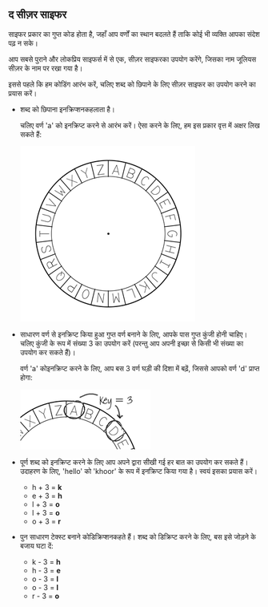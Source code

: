 ## द सीज़र साइफर

साइफर प्रकार का गुप्त कोड होता है, जहाँ आप वर्णों का स्थान बदलते हैं ताकि कोई भी व्यक्ति आपका संदेश पढ़ न सके।

आप सबसे पुराने और लोकप्रिय साइफर्स में से एक, सीज़र साइफरका उपयोग करेंगे, जिसका नाम जूलियस सीज़र के नाम पर रखा गया है।

इससे पहले कि हम कोडिंग आरंभ करें, चलिए शब्द को छिपाने के लिए सीज़र साइफर का उपयोग करने का प्रयास करें।



+ शब्द को छिपाना इनक्रिप्शनकहलाता है।

	चलिए वर्ण 'a' को इनक्रिप्ट करने से आरंभ करें। ऐसा करने के लिए, हम इस प्रकार वृत्त में अक्षर लिख सकते हैं:

	![screenshot](images/messages-wheel.png)

+ साधारण वर्ण से इनक्रिप्ट किया हुआ गुप्त वर्ण बनाने के लिए, आपके पास गुप्त कुंजी होनी चाहिए। चलिए कुंजी के रूप में संख्या 3 का उपयोग करें (परन्तु आप अपनी इच्छा से किसी भी संख्या का उपयोग कर सकते हैं)।

	वर्ण 'a' कोइनक्रिप्ट करने के लिए, आप बस 3 वर्ण घड़ी की दिशा में बढ़ें, जिससे आपको वर्ण 'd' प्राप्त होगा:

	![screenshot](images/messages-wheel-eg.png)

+ पूर्ण शब्द को इनक्रिप्ट करने के लिए आप अपने द्वारा सीखी गई हर बात का उपयोग कर सकते हैं। उदाहरण के लिए, 'hello' को 'khoor' के रूप में इनक्रिप्ट किया गया है। स्वयं इसका प्रयास करें।

	+ h + 3 = __k__
	+ e + 3 = __h__
	+ l + 3 = __o__
	+ l + 3 = __o__
	+ o + 3 = __r__

+ पुन साधारण टेक्स्ट बनाने कोडिक्रिप्शनकहते हैं। शब्द को डिक्रिप्ट करने के लिए, बस इसे जोड़ने के बजाय घटा दें:

	+ k - 3 = __h__
	+ h - 3 = __e__
	+ o - 3 = __l__
	+ o - 3 = __l__
	+ r - 3 = __o__	

